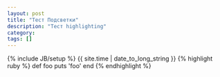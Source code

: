 ```yaml
---
layout: post
title: "Тест Подсветки"
description: "Тест highlighting"
category: 
tags: []
---
```

{% include JB/setup %}
{{ site.time | date_to_long_string }}
{% highlight ruby %}
def foo
  puts 'foo'
end
{% endhighlight %}
